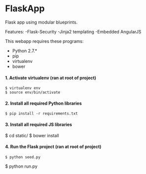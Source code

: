# FlaskApp
Flask app using modular blueprints.

Features:
  -Flask-Security
  -Jinja2 templating
  -Embedded AngularJS

This webapp requires these programs: 

- Python 2.7.*
- pip
- virtualenv
- bower

#### 1. Activate virtualenv (ran at root of project)

	$ virtualenv env
	$ source env/bin/activate

#### 2. Install all required Python libraries

	$ pip install -r requirements.txt

#### 3. Install all required JS libraries

  $ cd static/
  $ bower install

#### 4. Run the Flask project (ran at root of project)

	$ python seed.py
  $ python run.py